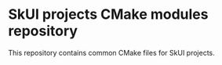 # SkUI projects CMake modules repository

This repository contains common CMake files for SkUI projects.
